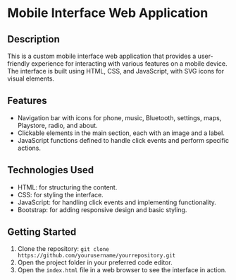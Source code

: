 # Mobile Interface Web Application

## Description

This is a custom mobile interface web application that provides a user-friendly experience for interacting with various features on a mobile device. The interface is built using HTML, CSS, and JavaScript, with SVG icons for visual elements.

## Features

- Navigation bar with icons for phone, music, Bluetooth, settings, maps, Playstore, radio, and about.
- Clickable elements in the main section, each with an image and a label.
- JavaScript functions defined to handle click events and perform specific actions.

## Technologies Used

- HTML: for structuring the content.
- CSS: for styling the interface.
- JavaScript: for handling click events and implementing functionality.
- Bootstrap: for adding responsive design and basic styling.

## Getting Started

1. Clone the repository: `git clone https://github.com/yourusername/yourrepository.git`
2. Open the project folder in your preferred code editor.
3. Open the `index.html` file in a web browser to see the interface in action.

